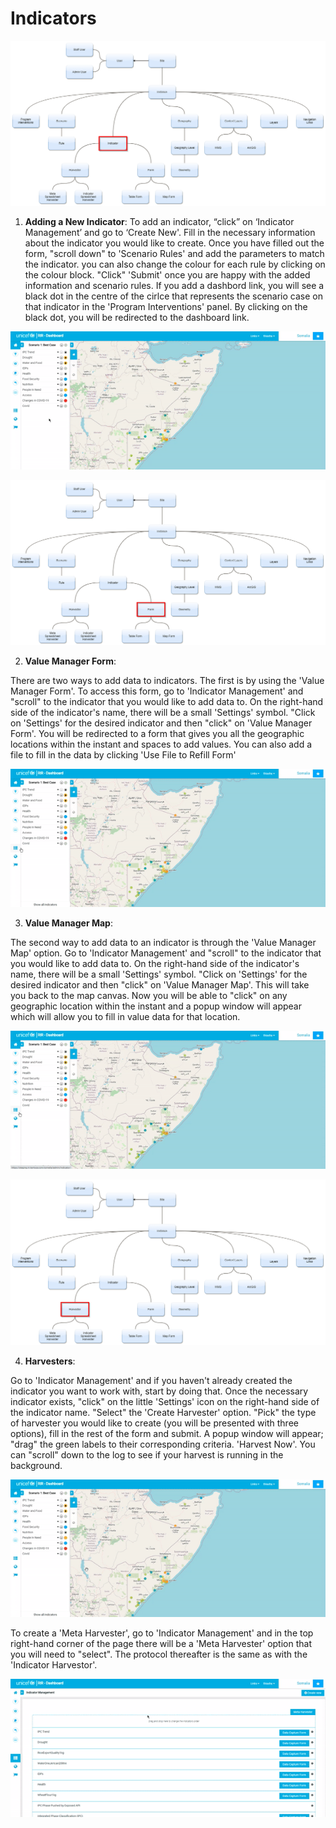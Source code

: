 # **Indicators**


![Indicators ](../img/indicator-diagram.png "Indicators") 
>
>
1.	**Adding a New Indicator**:
To add an indicator, “click” on ‘Indicator Management’ and go to ‘Create New'. Fill in the necessary information about the indicator you would like to create. 
Once you have filled out the form, "scroll down" to 'Scenario Rules' and add the parameters to match the indicator. you can also change the colour for each rule
by clicking on the colour block. "Click" 'Submit' once you are happy with the added information and scenario rules. If you add a dashbord link, you will see 
a black dot in the centre of the cirlce that represents the scenario case on that indicator in the 'Program Interventions' panel. By clicking on the black dot,
you will be redirected to the dashboard link. 
>
![New Indicator](../img/new-indicator.gif "New Indicator") 
>
>
![Form chart](../img/form-diagram.png "Form chart") 
>
>
2.	**Value Manager Form**:
>
There are two ways to add data to indicators. The first is by using the 'Value Manager Form'. To access this form, go to 'Indicator Management' and 
"scroll" to the indicator that you would like to add data to. On the right-hand side of the indicator's name, there will be a small 'Settings' symbol.
"Click on 'Settings' for the desired indicator and then "click" on 'Value Manager Form'. You will be redirected to a form that gives you all the geographic 
locations within the instant and spaces to add values. You can also add a file to fill in the data by clicking 'Use File to Refill Form'
>

![Value Manager Form](../img/data-form.gif "Value Manager Form") 
>
>
3. **Value Manager Map**:
>
The second way to add data to an indicator is through the 'Value Manager Map' option. Go to 'Indicator Management' and "scroll" to the indicator that you would
like to add data to. On the right-hand side of the indicator's name, there will be a small 'Settings' symbol. "Click on 'Settings' for the desired indicator and
then "click" on 'Value Manager  Map'. This will take you back to the map canvas. Now you will be able to "click" on any geographic location within the instant 
and a popup window will appear which will allow you to fill in value data for that location. 
>
![Value Manager Map](../img/value-manager-map.gif "Value Manager Map")
>
>
![Harvesters](../img/harvester-diagram.png "Harvester") 
>
>
4.	**Harvesters**:
>
Go to 'Indicator Management' and if you haven't already created the indicator you want to work with, start by doing that. Once the necessary indicator exists, 
"click" on the little 'Settings' icon on the right-hand side of the indicator name. "Select" the 'Create Harvester' option. "Pick" the type of harvester you would
like to create (you will be presented with three options), fill in the rest of the form and submit. A popup window will appear; "drag" the green labels to their 
corresponding criteria. 'Harvest Now'. You can "scroll" down to the log to see if your harvest is running in the background.
>
![Harvester](../img/harvester.gif "Harvester") 
>
>
To create a 'Meta Harvester', go to 'Indicator Management' and in the top right-hand corner of the page there will be a 'Meta Harvester' option that you will 
need to "select". The protocol thereafter is the same as with the 'Indicator Harvestor'. 
>
![Harvester](../img/meta-harvester.gif "Harvester") 
>
>
